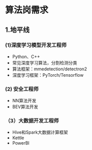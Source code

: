 # 算法岗需求

## 1.地平线

### (1)深度学习模型开发工程师

- Python、C++
- 常见深度学习算法，分割检测分类
- 算法框架：mmedetection/detectron2
- 深度学习框架：PyTorch/Tensorflow

### (2) 安全工程师

- NN算法开发
- BEV算法开发

### （3）大数据开发工程师

- Hive和Spark大数据计算框架
- Kettle
- PowerBI